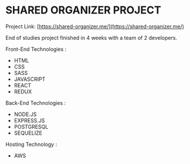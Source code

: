 # SHARED ORGANIZER PROJECT

Project Link: [https://shared-organizer.me/](https://shared-organizer.me/)

End of studies project finished in 4 weeks with a team of 2 developers.

Front-End Technologies : 
- HTML
- CSS
- SASS
- JAVASCRIPT
- REACT
- REDUX

Back-End Technologies : 
- NODE.JS
- EXPRESS.JS
- POSTGRESQL
- SEQUELIZE

Hosting Technology : 
- AWS

